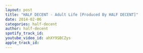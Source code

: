 ```yaml
---
layout: post
title: "HALF DECENT - Adult Life [Produced By HALF DECENT]"
date: 2014-02-06
categories: half-decent
author: half-decent
spotify_track_id: 
youtube_video_id: ahXY9SBCZys
apple_track_id: 
---
```


